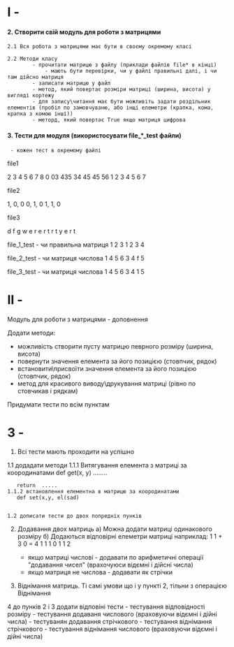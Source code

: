 # I -

#### 2. Створити свій модуль для роботи з матрицями

    2.1 Вся робота з матрицями має бути в своєму окремому класі

    2.2 Методи класу
            - прочитати матрицю з файлу (приклади файлів file* в кінці)
                - мають бути перевірки, чи у файлі правильні далі, і чи там дійсно матриця
            - записати матрицю у файл
            - метод, який повертає розміри матриці (ширина, висота) у вигляді кортежу
            - для запису\читання має бути можливіть задати роздільник елементів (пробіл по замовчуваню, або інщі елеметри (крапка, кома, крапка з комою інші))
            - меторд, який повертає True якщо матриця цифрова

#### 3. Тести для модуля (використосувати file_*_test файли)
     - кожен тест в окремому файлі





file1

2 3 4 5 6 7 8
0 03 435 34 45 45 56
1 2 3 4 5 6 7

file2

1, 0, 0
0, 1, 0
1, 1, 0


file3

d f g
w e r
e r t
r t y
e r t


file_1_test - чи правильна матриця
1 2 3
1 2 3 4

file_2_test   - чи матриця числова
1 4 5 6 
3 4 f 5

file_3_test   - чи матриця числова
1 4 5 6 
3 4 1 5



# II - 



Модуль для роботи з матрицями - доповнення

Додати методи:
 - можливість створити пусту матрицю певрного розміру (ширина, висота)
 - повернути значення елемента за його позицією (стовпчик, рядок)
 - встановити\присвоїти значення елемента за його позицією (стовпчик, рядок)
 - метод для красивого виводу\друкування  матриці (рівно по стовчикав і рядкам)

Придумати тести по всім пунктам



# 3 -

1. Всі тести мають проходити на успішно

1.1 додадати методи
    1.1.1 Витягування елемента з матриці за коородинатами
       def get(x, y)
       ........

       return  .....
    1.1.2 встановлення елементна в матрицю за коородинатами
       def set(x,y, el(sad)


    1.2 дописати тести до двох попредніх пунків   
    

2. Додавання двох матриць
   а) Можна додати матриці одинакового розміру
   б) Додаються відповірні елеметри матриці
      наприклад:
      1 1      +          3 0          =          4 1
      1 1                 0 1                     1 2


   - якщо матриці числові - додавати по арифметичні операції "додавання чисел" (врахочуюси відємні і дійсні числа)
   - якщо матриця не числова - додавати як стрічки

3. Віднімання матриць. Ті самі умови що і у пункті 2, тільни з операцією Віднімання

4 до пунків 2 і 3 додати відповіні тести
    - тестування відповідності розміру
    - тестування додаваня числового (враховуючи відємні і дійні числа)
    - тестуванян додавання стрічкового
    - тестування віднімання стрічкового
    - тестування віднімання числового (враховуючи відємні і дійні числа)